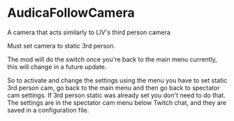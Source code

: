 # AudicaFollowCamera
 A camera that acts similarly to LIV's third person camera

Must set camera to static 3rd person.

The mod will do the switch once you're back to the main menu currently, this will change in a future update.

So to activate and change the settings using the menu you have to set static 3rd person cam, go back to the main menu and then go back to spectator cam settings. If 3rd person static was already set you don't need to do that. The settings are in the spectator cam menu below Twitch chat, and they are saved in a configuration file.